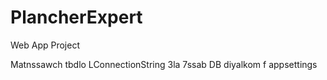 # PlancherExpert
Web App Project

Matnssawch tbdlo LConnectionString 3la 7ssab DB diyalkom f appsettings
